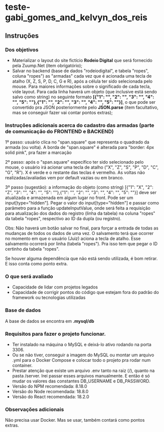 # teste-gabi_gomes_and_kelvyn_dos_reis

## Instruções

### Dos objetivos

- Materializar o layout do site fictício **Rodeio Digital** que será fornecido pela Zuump.Net (item obrigatório);
- Salvar no backend (base de dados "rodeiodigital", e tabela "ropes", coluna "ropes") as "armadas" cada vez que é acionada uma tecla de atalho (X, Z, S, P, D, C, G e R), após a célula ter sido selecionada pelo mouse. Para maiores informações sobre o significado de cada tecla, vide layout. Para cada linha haverá um objeto (que inclusive está sendo salvo como string) no seguinte formato **[{"1": "", "2": "", "3": "", "4": "", "5": ""},{"1": "", "2": "", "3": "", "4": "", "5": ""}]**, o que pode ser convertido pra JSON posteriormente pelo **JSON.parse** (item facultativo, mas se conseguir fazer vai contar pontos extras);

### Instruções adicionais acerca do cadastro das armadas (parte de comunicação do FRONTEND e BACKEND)
1º passo: usuário clica no "span.square" que representa o quadrado da armada (ou volta). A borda de "span.square" é alterada para "border: 4px solid pink", pra fazer a marcação

2º passo: após o "span.square" específico ter sido selecionado pelo mouse, o usuário irá acionar uma tecla de atalho ("X", "Z", "S", "P", "D", "C", "G", "R"). X é verde e o restante das teclas é vermelho. As voltas não realizadas/avaliadas vem por default vazias ou em branco.

3º passo (sugestão): a informação do objeto (como string) [{"1": "X", "2": "Z", "3": "", "4": "", "5": ""},{"1": "", "2": "", "3": "", "4": "", "5": ""}] deve ser atualizada e armazenada em algum lugar no front. Pode ser um input[type="hidden"]. Pegar o valor do input[type="hidden"] e passar como parâmetro para a função updateInputValue, onde será feita a requisição para atualização dos dados do registro (linha da tabela) na coluna "ropes" da tabela "ropes", respectivo ao ID da dupla (ou registro).

Obs: Não haverá um botão salvar no final, para forçar a entrada de todas as mudanças de todos os dados de uma vez. O salvamento terá que ocorrer no momento em que o usuário (Juiz) aciona a tecla de atalho. Esse salvamento ocorrerá por linha (tabela "ropes"). Pra isso tem que pegar o ID certinho da tabela "ropes".

Se houver alguma dependência que não está sendo utilizada, é bom retirar. E isso conta como ponto extra.

### O que será avaliado

- Capacidade de lidar com projetos legados
- Capacidade de corrigir pontos do código que estejam fora do padrão do framework ou tecnologias utilizadas

### Base de dados

A base de dados se encontra em **.mysql/db**

### Requisitos para fazer o projeto funcionar.
- Ter instalado na máquina o MySQL e deixá-lo ativo rodando na porta 3306.
- Ou se não tiver, conseguir a imagem do MySQL ou montar um arquivo .yml para o Docker Compose e colocar todo o projeto pra rodar num container.
- Prestar atenção que existe um arquivo .env tanto na raiz (/), quanto na pasta /server. Irei passar esses arquivos manualmente. E então é só mudar os valores das constantes DB_USERNAME e DB_PASSWORD.
- Versão do NPM recomendada: 8.18.0
- Versão do Node recomendada: 18.8.0
- Versão do React recomendada: 18.2.0

### Observações adicionais

Não precisa usar Docker. Mas se usar, também contará como pontos extras.